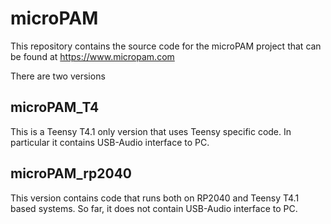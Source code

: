 # microPAM
 
 This repository contains the source code for the microPAM project that can be found at https://www.micropam.com 
 
 There are two versions
## microPAM_T4
This is a Teensy T4.1 only version that uses Teensy specific code. In particular it contains USB-Audio interface to PC.
## microPAM_rp2040
This version contains code that runs both on RP2040 and Teensy T4.1 based systems. So far, it does not contain USB-Audio interface to PC.
